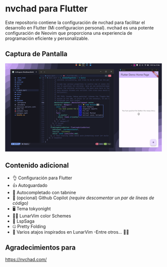 # nvchad para Flutter
Este repositorio contiene la configuración de nvchad para facilitar el desarrollo en Flutter (Mi configuracion personal). nvchad es una potente configuración de Neovim que proporciona una experiencia de programación eficiente y personalizable.

## Captura de Pantalla

![nvchad para Flutter](capturas/democaptura.png)

## Contenido adicional
- 👌 Configuración para Flutter
- 👍 Autoguardado
- 🍿 Autocompletado con tabnine
- 🤖 (opcional) Github Copilot *(require descomentar un par de líneas de código)*
- 🖥️ Tema tokyonight
- 😶‍🌫️ LunarVim color Schemes
- 🫡 LspSaga 
- 🤐 Pretty Folding 
- 🙂 Varios atajos inspirados en LunarVim
-Entre otros... 🥲🥲
## Agradecimientos para 
https://nvchad.com/
